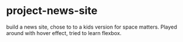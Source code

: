 # project-news-site

build a news site, chose to to a kids version for space matters. Played around with hover effect, tried to learn flexbox. 
